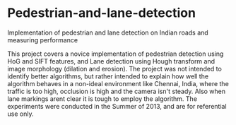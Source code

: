 # Pedestrian-and-lane-detection
Implementation of pedestrian and lane detection on Indian roads and measuring performance

This project covers a novice implementation of pedestrian detection using HoG and SIFT features, and Lane detection using Hough transform and image morphology (dilation and erosion). The project was not intended to identify better algorithms, but rather intended to explain how well the algorithm behaves in a non-ideal environment like Chennai, India, where the traffic is too high, occlusion is high and the camera isn't steady. Also when lane markings arent clear it is tough to employ the algorithm. The experiments were conducted in the Summer of 2013, and are for referential use only.
